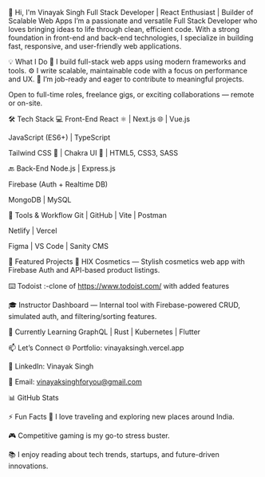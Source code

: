 👋 Hi, I'm Vinayak Singh
Full Stack Developer | React Enthusiast | Builder of Scalable Web Apps
I’m a passionate and versatile Full Stack Developer who loves bringing ideas to life through clean, efficient code. With a strong foundation in front-end and back-end technologies, I specialize in building fast, responsive, and user-friendly web applications.

💡 What I Do
🧠 I build full-stack web apps using modern frameworks and tools.
⚙️ I write scalable, maintainable code with a focus on performance and UX.
🚀 I’m job-ready and eager to contribute to meaningful projects.

Open to full-time roles, freelance gigs, or exciting collaborations — remote or on-site.

🛠️ Tech Stack
💻 Front-End
React ⚛️ | Next.js 🌐 | Vue.js

JavaScript (ES6+) | TypeScript

Tailwind CSS 💨 | Chakra UI 🌈 | HTML5, CSS3, SASS

🔙 Back-End
Node.js | Express.js

Firebase (Auth + Realtime DB)

MongoDB | MySQL

🧰 Tools & Workflow
Git | GitHub | Vite | Postman

Netlify | Vercel

Figma | VS Code | Sanity CMS

📌 Featured Projects
💄 HIX Cosmetics — Stylish cosmetics web app with Firebase Auth and API-based product listings.

⌨️ Todoist :-clone of https://www.todoist.com/ with added features 

🎓 Instructor Dashboard — Internal tool with Firebase-powered CRUD, simulated auth, and filtering/sorting features.

🌱 Currently Learning
GraphQL | Rust | Kubernetes | Flutter

📫 Let’s Connect
🌐 Portfolio: vinayaksingh.vercel.app

💼 LinkedIn: Vinayak Singh

📧 Email: vinayaksinghforyou@gmail.com

📊 GitHub Stats

⚡ Fun Facts
🧳 I love traveling and exploring new places around India.

🎮 Competitive gaming is my go-to stress buster.

📚 I enjoy reading about tech trends, startups, and future-driven innovations.
